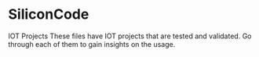 # SiliconCode
IOT Projects
These files have IOT projects that are tested and validated. Go through each of them to gain insights on the usage.
